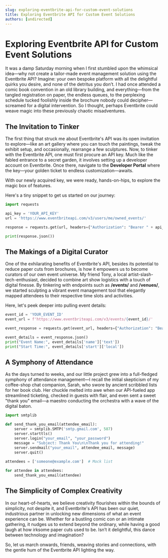```yaml
---
slug: exploring-eventbrite-api-for-custom-event-solutions
title: Exploring Eventbrite API for Custom Event Solutions
authors: [undirected]
---
```



# Exploring Eventbrite API for Custom Event Solutions

It was a damp Saturday morning when I first stumbled upon the whimsical idea—why not create a tailor-made event management solution using the Eventbrite API? Imagine: your own bespoke platform with all the delightful quirks you desire, and none of the detritus you don’t. I had once attended a comic book convention in an old library building, and everything—from the tangled registration on paper, the endless queues, to the perplexing schedule tucked foolishly inside the brochure nobody could decipher—screamed for a digital intervention. So I thought, perhaps Eventbrite could weave magic into these previously chaotic misadventures.

## The Invitation to Tinker

The first thing that struck me about Eventbrite's API was its open invitation to explore—like an art gallery where you can touch the paintings, tweak the exhibit setup, and occasionally, rearrange a few sculptures. Now, to tinker with the Eventbrite API, one must first procure an API key. Much like the fabled entrance to a secret garden, it involves setting up a developer account on Eventbrite. Once there, navigate to the **Developer Portal** where the key—your golden ticket to endless customization—awaits.

With our newly acquired key, we were ready, hands-on-hips, to explore the magic box of features. 

Here's a tiny snippet to get us started on our journey:

```python
import requests

api_key = 'YOUR_API_KEY'
url = 'https://www.eventbriteapi.com/v3/users/me/owned_events/'

response = requests.get(url, headers={"Authorization": "Bearer " + api_key})

print(response.json())
```

## The Makings of a Digital Curator

One of the exhilarating benefits of Eventbrite's API, besides its potential to reduce paper cuts from brochures, is how it empowers us to become curators of our own event universe. My friend Tony, a local artist-slash-tech-enthusiast, decided to combine art show logistics with a touch of digital finesse. By tinkering with endpoints such as **/events/** and **/venues/**, we started sculpting a vibrant event management tool that elegantly mapped attendees to their respective time slots and activities.

Here, let's peek deeper into pulling event details:

```python
event_id = 'YOUR_EVENT_ID'
event_url = f'https://www.eventbriteapi.com/v3/events/{event_id}/'

event_response = requests.get(event_url, headers={"Authorization": "Bearer " + api_key})

event_details = event_response.json()
print("Event Name:", event_details['name']['text'])
print("Start Time:", event_details['start']['local'])
```

## A Symphony of Attendance

As the days turned to weeks, and our little project grew into a full-fledged symphony of attendance management—I recall the initial skepticism of my coffee-shop chat companion, Sarah, who swore by ancient scribbled lists for her book club. Her chuckle melted into awe when our API-fueled app streamlined ticketing, checked in guests with flair, and even sent a sweet "thank you" email—a maestro conducting the orchestra with a wave of the digital baton.

```python
import smtplib

def send_thank_you_email(attendee_email):
    server = smtplib.SMTP('smtp.gmail.com', 587)
    server.starttls()
    server.login("your_email", "your_password")
    message = "Subject: Thank You\n\nThank you for attending!"
    server.sendmail("your_email", attendee_email, message)
    server.quit()
    
attendees = ['someone@example.com']  # Mock list

for attendee in attendees:
    send_thank_you_email(attendee)
```

## The Simplicity of Complex Creativity

In our heart-of-hearts, we believe creativity flourishes within the bounds of simplicity, not despite it, and Eventbrite's API has been our quiet, industrious partner in unlocking new dimensions of what an event experience can be. Whether for a bustling comic con or an intimate gathering, it nudges us to extend beyond the ordinary, while having a good laugh at how irksome paper cuts used to be. Isn’t it delightful, this dance between technology and imagination?

So, let us march onwards, friends, weaving stories and connections, with the gentle hum of the Eventbrite API lighting the way.
